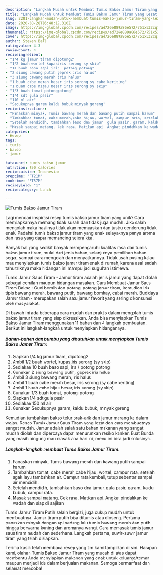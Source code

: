 ```yaml
---
description: "Langkah Mudah untuk Membuat Tumis Bakso Jamur Tiram yang Lezat Sekali"
title: "Langkah Mudah untuk Membuat Tumis Bakso Jamur Tiram yang Lezat Sekali"
slug: 2281-langkah-mudah-untuk-membuat-tumis-bakso-jamur-tiram-yang-lezat-sekali
date: 2020-08-28T16:48:17.310Z
image: https://img-global.cpcdn.com/recipes/ad726e889a86e572/751x532cq70/tumis-bakso-jamur-tiram-foto-resep-utama.jpg
thumbnail: https://img-global.cpcdn.com/recipes/ad726e889a86e572/751x532cq70/tumis-bakso-jamur-tiram-foto-resep-utama.jpg
cover: https://img-global.cpcdn.com/recipes/ad726e889a86e572/751x532cq70/tumis-bakso-jamur-tiram-foto-resep-utama.jpg
author: Steven Ball
ratingvalue: 4.3
reviewcount: 4
recipeingredient:
- "1/4 kg jamur tiram dipotong2"
- "1/2 buah wortel kupasiris serong sy skip"
- "10 buah baso sapi iris  potong potong"
- "2 siung bawang putih geprek iris halus"
- "3 siung bawang merah iris halus"
- "1 buah cabe merah besar iris serong sy cabe keriting"
- "1 buah cabe hijau besar iris serong sy skip"
- "1/3 buah tomat potongpotong"
- "1/4 sdt gula pasir"
- "150 ml air"
- "Secukupnya garam kaldu bubuk minyak goreng"
recipeinstructions:
- "Panaskan minyak, Tumis bawang merah dan bawang putih sampai harum"
- "Tambahkan tomat, cabe merah,cabe hijau, wortel, campur rata, setelah agak layu tambahkan air. Campur rata kembali, tutup sebentar sampai air mendidih."
- "Setelah mendidih, tambahkan baso dna jamur, gula pasir, garam, kaldu bubuk, campur rata."
- "Masak sampai matang. Cek rasa. Matikan api. Angkat pindahkan ke wadah dan siap di sajikan"
categories:
- Resep
tags:
- tumis
- bakso
- jamur

katakunci: tumis bakso jamur 
nutrition: 250 calories
recipecuisine: Indonesian
preptime: "PT21M"
cooktime: "PT57M"
recipeyield: "1"
recipecategory: Lunch

---
```



![Tumis Bakso Jamur Tiram](https://img-global.cpcdn.com/recipes/ad726e889a86e572/751x532cq70/tumis-bakso-jamur-tiram-foto-resep-utama.jpg)

Lagi mencari inspirasi resep tumis bakso jamur tiram yang unik? Cara menyiapkannya memang tidak susah dan tidak juga mudah. Jika salah mengolah maka hasilnya tidak akan memuaskan dan justru cenderung tidak enak. Padahal tumis bakso jamur tiram yang enak selayaknya punya aroma dan rasa yang dapat memancing selera kita.

Banyak hal yang sedikit banyak mempengaruhi kualitas rasa dari tumis bakso jamur tiram, mulai dari jenis bahan, selanjutnya pemilihan bahan segar, sampai cara mengolah dan menyajikannya. Tidak usah pusing kalau mau menyiapkan tumis bakso jamur tiram enak di rumah, karena asal sudah tahu triknya maka hidangan ini mampu jadi suguhan istimewa.

Tumis Jamur Saus Tiram - Jamur tiram adalah jenis jamur yang dapat diolah sebagai cemilan maupun hidangan masakan. Cara Membuat Jamur Saus Tiram Bakso : Cuci bersih dan potong-potong jamur tiram, kemudian iris tipis bawang merah, bawang putih, bawang bombay, cabai merah. Budidaya Jamur tiram - merupakan salah satu jamur favorit yang sering dikonsumsi oleh masyarakat.


Di bawah ini ada beberapa cara mudah dan praktis dalam mengolah tumis bakso jamur tiram yang siap dikreasikan. Anda bisa menyiapkan Tumis Bakso Jamur Tiram menggunakan 11 bahan dan 4 langkah pembuatan. Berikut ini langkah-langkah untuk menyiapkan hidangannya.

<!--inarticleads1-->

##### Bahan-bahan dan bumbu yang dibutuhkan untuk menyiapkan Tumis Bakso Jamur Tiram:

1. Siapkan 1/4 kg jamur tiram, dipotong2
1. Ambil 1/2 buah wortel, kupas,iris serong (sy skip)
1. Sediakan 10 buah baso sapi, iris / potong potong
1. Gunakan 2 siung bawang putih, geprek iris halus
1. Ambil 3 siung bawang merah, iris halus
1. Ambil 1 buah cabe merah besar, iris serong (sy cabe keriting)
1. Ambil 1 buah cabe hijau besar, iris serong (sy skip)
1. Gunakan 1/3 buah tomat, potong-potong
1. Siapkan 1/4 sdt gula pasir
1. Sediakan 150 ml air
1. Gunakan Secukupnya garam, kaldu bubuk, minyak goreng


Kemudian tambahkan bakso telur orak-arik dan jamur merang ke dalam wajan. Resep Tumis Jamur Saus Tiram yang lezat dan cara membuatnya sangat mudah. Jamur adalah salah satu bahan makanan yang sangat mudah diolah dan dipercaya dapat menurunkan resiko kanker. Buat Bunda yang masih bingung mau masak apa hari ini, menu ini bisa jadi solusinya. 

<!--inarticleads2-->

##### Langkah-langkah membuat Tumis Bakso Jamur Tiram:

1. Panaskan minyak, Tumis bawang merah dan bawang putih sampai harum
1. Tambahkan tomat, cabe merah,cabe hijau, wortel, campur rata, setelah agak layu tambahkan air. Campur rata kembali, tutup sebentar sampai air mendidih.
1. Setelah mendidih, tambahkan baso dna jamur, gula pasir, garam, kaldu bubuk, campur rata.
1. Masak sampai matang. Cek rasa. Matikan api. Angkat pindahkan ke wadah dan siap di sajikan


Tumis Jamur Tiram Putih selain bergizi, juga cukup mudah untuk membuatnya. Jamur tiram putih bisa ditumis atau dioseng. Pertama panaskan minyak dengan api sedang lalu tumis bawang merah dan putih hingga berwarna kuning dan aromanya wangi. Cara memasak tumis jamur saus tiram mudah dan sederhana. Langkah pertama, suwir-suwir jamur tiram yang telah disiapkan. 

Terima kasih telah membaca resep yang tim kami tampilkan di sini. Harapan kami, olahan Tumis Bakso Jamur Tiram yang mudah di atas dapat membantu Anda menyiapkan makanan yang enak untuk keluarga/teman maupun menjadi ide dalam berjualan makanan. Semoga bermanfaat dan selamat mencoba!
